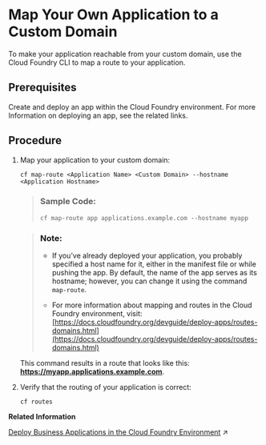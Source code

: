 <!-- loiod898407897f6466385959e364ce5018e -->

# Map Your Own Application to a Custom Domain

To make your application reachable from your custom domain, use the Cloud Foundry CLI to map a route to your application.



<a name="loiod898407897f6466385959e364ce5018e__prereq_ztr_14p_jgb"/>

## Prerequisites

Create and deploy an app within the Cloud Foundry environment. For more Information on deploying an app, see the related links.



## Procedure

1.  Map your application to your custom domain:

    ```
    cf map-route <Application Name> <Custom Domain> --hostname <Application Hostname>
    ```

    > ### Sample Code:  
    > ```
    > cf map-route app applications.example.com --hostname myapp
    > ```

    > ### Note:  
    > -   If you’ve already deployed your application, you probably specified a host name for it, either in the manifest file or while pushing the app. By default, the name of the app serves as its hostname; however, you can change it using the command `map-route`.
    > 
    > -   For more information about mapping and routes in the Cloud Foundry environment, visit: [https://docs.cloudfoundry.org/devguide/deploy-apps/routes-domains.html](https://docs.cloudfoundry.org/devguide/deploy-apps/routes-domains.html) 

    This command results in a route that looks like this: **https://myapp.applications.example.com**.

2.  Verify that the routing of your application is correct:

    ```
    cf routes
    ```


**Related Information**  


[Deploy Business Applications in the Cloud Foundry Environment](https://help.sap.com/viewer/65de2977205c403bbc107264b8eccf4b/Validation/en-US/4946ea5421374924963ce8575a5f3d05.html "When an application for the Cloud Foundry environment resides in a folder on your local machine, you can deploy it and start it by executing the command line interface (CLI) command push. To deploy business applications bundled in a multitarget application archive, you have to use the command deploy-mta.") :arrow_upper_right:

